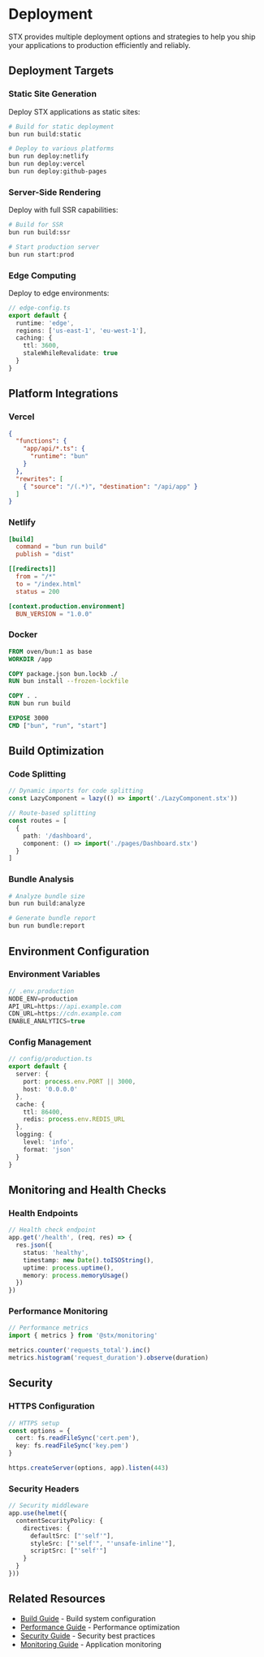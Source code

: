 # Deployment

STX provides multiple deployment options and strategies to help you ship your applications to production efficiently and reliably.

## Deployment Targets

### Static Site Generation

Deploy STX applications as static sites:

```bash
# Build for static deployment
bun run build:static

# Deploy to various platforms
bun run deploy:netlify
bun run deploy:vercel
bun run deploy:github-pages
```

### Server-Side Rendering

Deploy with full SSR capabilities:

```bash
# Build for SSR
bun run build:ssr

# Start production server
bun run start:prod
```

### Edge Computing

Deploy to edge environments:

```typescript
// edge-config.ts
export default {
  runtime: 'edge',
  regions: ['us-east-1', 'eu-west-1'],
  caching: {
    ttl: 3600,
    staleWhileRevalidate: true
  }
}
```

## Platform Integrations

### Vercel

```json
{
  "functions": {
    "app/api/*.ts": {
      "runtime": "bun"
    }
  },
  "rewrites": [
    { "source": "/(.*)", "destination": "/api/app" }
  ]
}
```

### Netlify

```toml
[build]
  command = "bun run build"
  publish = "dist"

[[redirects]]
  from = "/*"
  to = "/index.html"
  status = 200

[context.production.environment]
  BUN_VERSION = "1.0.0"
```

### Docker

```dockerfile
FROM oven/bun:1 as base
WORKDIR /app

COPY package.json bun.lockb ./
RUN bun install --frozen-lockfile

COPY . .
RUN bun run build

EXPOSE 3000
CMD ["bun", "run", "start"]
```

## Build Optimization

### Code Splitting

```typescript
// Dynamic imports for code splitting
const LazyComponent = lazy(() => import('./LazyComponent.stx'))

// Route-based splitting
const routes = [
  {
    path: '/dashboard',
    component: () => import('./pages/Dashboard.stx')
  }
]
```

### Bundle Analysis

```bash
# Analyze bundle size
bun run build:analyze

# Generate bundle report
bun run bundle:report
```

## Environment Configuration

### Environment Variables

```typescript
// .env.production
NODE_ENV=production
API_URL=https://api.example.com
CDN_URL=https://cdn.example.com
ENABLE_ANALYTICS=true
```

### Config Management

```typescript
// config/production.ts
export default {
  server: {
    port: process.env.PORT || 3000,
    host: '0.0.0.0'
  },
  cache: {
    ttl: 86400,
    redis: process.env.REDIS_URL
  },
  logging: {
    level: 'info',
    format: 'json'
  }
}
```

## Monitoring and Health Checks

### Health Endpoints

```typescript
// Health check endpoint
app.get('/health', (req, res) => {
  res.json({
    status: 'healthy',
    timestamp: new Date().toISOString(),
    uptime: process.uptime(),
    memory: process.memoryUsage()
  })
})
```

### Performance Monitoring

```typescript
// Performance metrics
import { metrics } from '@stx/monitoring'

metrics.counter('requests_total').inc()
metrics.histogram('request_duration').observe(duration)
```

## Security

### HTTPS Configuration

```typescript
// HTTPS setup
const options = {
  cert: fs.readFileSync('cert.pem'),
  key: fs.readFileSync('key.pem')
}

https.createServer(options, app).listen(443)
```

### Security Headers

```typescript
// Security middleware
app.use(helmet({
  contentSecurityPolicy: {
    directives: {
      defaultSrc: ["'self'"],
      styleSrc: ["'self'", "'unsafe-inline'"],
      scriptSrc: ["'self'"]
    }
  }
}))
```

## Related Resources

- [Build Guide](/guide/build) - Build system configuration
- [Performance Guide](/guide/performance) - Performance optimization
- [Security Guide](/guide/security) - Security best practices
- [Monitoring Guide](/guide/monitoring) - Application monitoring 